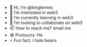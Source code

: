 - 👋 Hi, I’m @kingkemex
- 👀 I’m interested in web3
- 🌱 I’m currently learning in web3
- 💞️ I’m looking to collaborate on web3
- 📫 How to reach me? email me
- 😄 Pronouns: He
- ⚡ Fun fact: i hate beans

<!---
kingkemex/kingkemex is a ✨ special ✨ repository because its `README.md` (this file) appears on your GitHub profile.
You can click the Preview link to take a look at your changes.
--->

